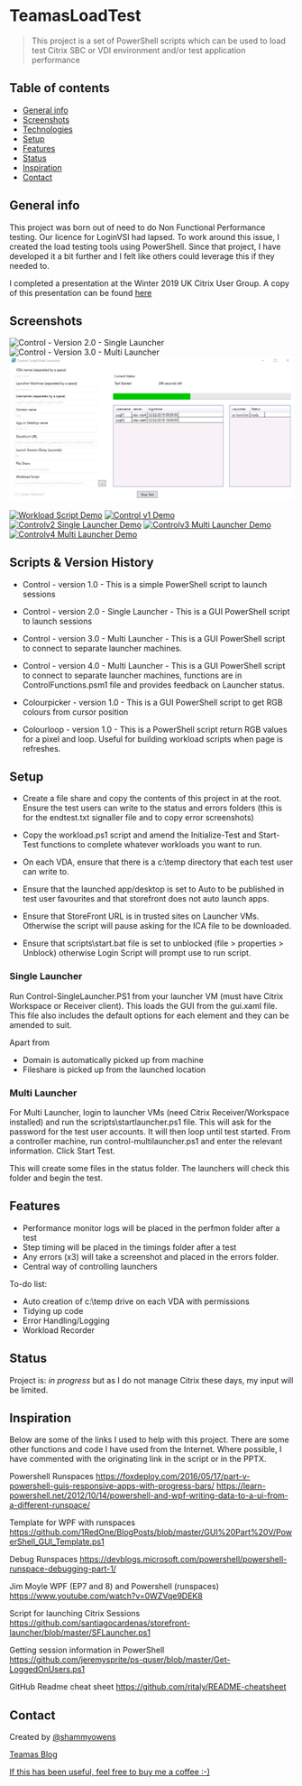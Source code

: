 # TeamasLoadTest
> This project is a set of PowerShell scripts which can be used to load test Citrix SBC or VDI environment and/or test application performance

## Table of contents
* [General info](#general-info)
* [Screenshots](#screenshots)
* [Technologies](#technologies)
* [Setup](#setup)
* [Features](#features)
* [Status](#status)
* [Inspiration](#inspiration)
* [Contact](#contact)

## General info
This project was born out of need to do Non Functional Performance testing.  Our licence for LoginVSI had lapsed.  To work around this issue, I created the load testing tools using PowerShell.  Since that project, I have developed it a bit further and I felt like others could leverage this if they needed to.

I completed a presentation at the Winter 2019 UK Citrix User Group.  A copy of this presentation can be found [here](/images/pres.pptx)

## Screenshots
![Control - Version 2.0 - Single Launcher](/images/controlv2.PNG)
![Control - Version 3.0 - Multi Launcher](/images/controlv3.png)
![Control - Version 4.0 - Multi Launcher](/images/controlv4.png)


[![Workload Script Demo](https://img.youtube.com/vi/c3H_ohaawik/hqdefault.jpg)](https://youtu.be/c3H_ohaawik)
[![Control v1 Demo](https://img.youtube.com/vi/5daZJBRz8dQ/hqdefault.jpg)](https://youtu.be/5daZJBRz8dQ)
[![Controlv2 Single Launcher Demo](https://img.youtube.com/vi/O75-CioVPW0/hqdefault.jpg)](https://youtu.be/O75-CioVPW0)
[![Controlv3 Multi Launcher Demo](https://img.youtube.com/vi/9DdjbUW-kr4/hqdefault.jpg)](https://youtu.be/9DdjbUW-kr4)
[![Controlv4 Multi Launcher Demo](https://img.youtube.com/vi/uTf_ibhPEZA/hqdefault.jpg)](https://youtu.be/uTf_ibhPEZA)

## Scripts & Version History
* Control - version 1.0 - This is a simple PowerShell script to launch sessions
* Control - version 2.0 - Single Launcher - This is a GUI PowerShell script to launch sessions
* Control - version 3.0 - Multi Launcher -  This is a GUI PowerShell script to connect to separate launcher machines.
* Control - version 4.0 - Multi Launcher -  This is a GUI PowerShell script to connect to separate launcher machines, functions are in ControlFunctions.psm1 file and provides feedback on Launcher status.

* Colourpicker - version 1.0 - This is a GUI PowerShell script to get RGB colours from cursor position
* Colourloop - version 1.0 - This is a PowerShell script return RGB values for a pixel and loop.  Useful for building workload scripts when page is refreshes.

## Setup
* Create a file share and copy the contents of this project in at the root.  Ensure the test users can write to the status and errors folders (this is for the endtest.txt signaller file and to copy error screenshots)

* Copy the workload.ps1 script and amend the Initialize-Test and Start-Test functions to complete whatever workloads you want to run.

* On each VDA, ensure that there is a c:\temp directory that each test user can write to.

* Ensure that the launched app/desktop is set to Auto to be published in test user favourites and that storefront does not auto launch apps.

* Ensure that StoreFront URL is in trusted sites on Launcher VMs.  Otherwise the script will pause asking for the ICA file to be downloaded.

* Ensure that scripts\start.bat file is set to unblocked (file > properties > Unblock) otherwise Login Script will prompt use to run script.


### Single Launcher
Run Control-SingleLauncher.PS1 from your launcher VM (must have Citrix Workspace or Receiver client).  This loads the GUI from the gui.xaml file.  This file also includes the default options for each element and they can be amended to suit.

Apart from
* Domain is automatically picked up from machine
* Fileshare is picked up from the launched location

### Multi Launcher
For Multi Launcher, login to launcher VMs (need Citrix Receiver/Workspace installed) and run the scripts\startlauncher.ps1 file.  This will ask for the password for the test user accounts.  It will then loop until test started.  From a controller machine, run control-multilauncher.ps1 and enter the relevant information.  Click Start Test.

This will create some files in the status folder.  The launchers will check this folder and begin the test.

## Features
* Performance monitor logs will be placed in the perfmon folder after a test
* Step timing will be placed in the timings folder after a test
* Any errors (x3) will take a screenshot and placed in the errors folder.
* Central way of controlling launchers

To-do list:

* Auto creation of c:\temp drive on each VDA with permissions
* Tidying up code
* Error Handling/Logging
* Workload Recorder

## Status
Project is: _in progress_ but as I do not manage Citrix these days, my input will be limited.

## Inspiration
Below are some of the links I used to help with this project.  There are some other functions and code I have used from the Internet.  Where possible, I have commented with the originating link in the script or in the PPTX.

Powershell Runspaces
https://foxdeploy.com/2016/05/17/part-v-powershell-guis-responsive-apps-with-progress-bars/
https://learn-powershell.net/2012/10/14/powershell-and-wpf-writing-data-to-a-ui-from-a-different-runspace/

Template for WPF with runspaces
https://github.com/1RedOne/BlogPosts/blob/master/GUI%20Part%20V/PowerShell_GUI_Template.ps1

Debug Runspaces
https://devblogs.microsoft.com/powershell/powershell-runspace-debugging-part-1/

Jim Moyle WPF (EP7 and 8) and Powershell (runspaces)
https://www.youtube.com/watch?v=0WZVqe9DEK8

Script for launching Citrix Sessions
https://github.com/santiagocardenas/storefront-launcher/blob/master/SFLauncher.ps1

Getting session information in PowerShell
https://github.com/jeremysprite/ps-quser/blob/master/Get-LoggedOnUsers.ps1

GitHub Readme cheat sheet
https://github.com/ritaly/README-cheatsheet

## Contact
Created by [@shammyowens](https://www.twitter.com/shammyowens)

[Teamas Blog](https://www.teamas.co.uk)

[If this has been useful, feel free to buy me a coffee :-)](https://ko-fi.com/shammyowens)
